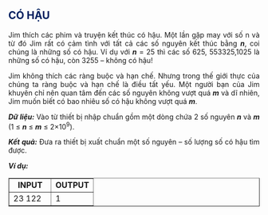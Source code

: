 <div class="problem_description" id="problem_description">
			<h2><span style="color:blue"><span style="color:#002060">CÓ HẬU</span></span></h2>

<p style="text-align:justify">Jim thích các phim và truyện kết thúc có hậu. Một lần gặp may với số n và từ đó Jim rất có cảm tình với tất cả các số nguyên kết thúc bằng <strong><em>n</em></strong>, coi chúng là những số có hậu. Ví dụ với <strong><em>n</em></strong> = 25 thì các số 625, 553325,1025 là những số có hậu, còn 3255 – không có hậu!</p>

<p style="text-align:justify">Jim không thích các ràng buộc và hạn chế. Nhưng trong thế giới thực của chúng ta ràng buộc và hạn chế là điều tất yếu. Một người bạn của Jim khuyên chỉ nên quan tâm đến các số nguyên không vượt quá <strong><em>m</em></strong> và dĩ nhiên, Jim muốn biết có bao nhiêu số có hậu không vượt quá <strong><em>m</em></strong>.</p>

<p style="text-align:justify"><strong><em>Dữ liệu:</em></strong> Vào từ thiết bị nhập chuẩn gồm một dòng chứa 2 số nguyên <strong><em>n</em></strong> và <strong><em>m</em></strong> (1 ≤ <strong><em>n</em></strong> ≤ <strong><em>m</em></strong> ≤ 2×10<sup>9</sup>).</p>

<p style="text-align:justify"><strong><em>Kết quả:</em></strong> Đưa ra thiết bị xuất chuẩn một số nguyên – số lượng số có hậu tìm được.</p>

<p><strong><em>Ví dụ: </em></strong></p>

<table border="1" cellpadding="1" cellspacing="1" style="width:100%">
	<tbody>
		<tr>
			<td style="text-align:center; vertical-align:top; width:50%"><strong>INPUT</strong></td>
			<td style="text-align:center; vertical-align:top; width:50%"><strong>OUTPUT</strong></td>
		</tr>
		<tr>
			<td style="vertical-align:top; width:50%">23 122
             </td>
			<td style="vertical-align:top; width:50%">1</td>
		</tr>
	</tbody>
</table>


